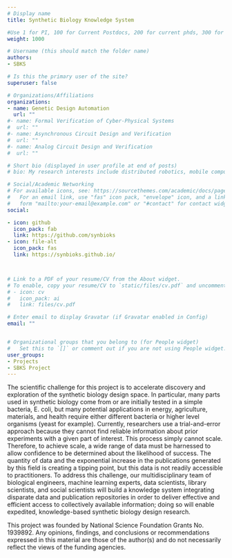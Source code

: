```yaml
---
# Display name
title: Synthetic Biology Knowledge System

#Use 1 for PI, 100 for Current Postdocs, 200 for current phds, 300 for current masters, 400 for current undergrads, 800 for alum postdocs, 810 for alum phds, 820 for alum masters, and 830 for alum undergrads, 900 for tools, 1000 for projects, 900 for tools, 1000 for projects
weight: 1000

# Username (this should match the folder name)
authors:
- SBKS

# Is this the primary user of the site?
superuser: false

# Organizations/Affiliations
organizations:
- name: Genetic Design Automation
  url: ""
#- name: Formal Verification of Cyber-Physical Systems
#  url: ""
#- name: Asynchronous Circuit Design and Verification
#  url: ""
#- name: Analog Circuit Design and Verification
#  url: ""

# Short bio (displayed in user profile at end of posts)
# bio: My research interests include distributed robotics, mobile computing and programmable matter.

# Social/Academic Networking
# For available icons, see: https://sourcethemes.com/academic/docs/page-builder/#icons
#   For an email link, use "fas" icon pack, "envelope" icon, and a link in the
#   form "mailto:your-email@example.com" or "#contact" for contact widget.
social:

- icon: github
  icon_pack: fab
  link: https://github.com/synbioks
- icon: file-alt
  icon_pack: fas
  link: https://synbioks.github.io/



# Link to a PDF of your resume/CV from the About widget.
# To enable, copy your resume/CV to `static/files/cv.pdf` and uncomment the lines below.
# - icon: cv
#   icon_pack: ai
#   link: files/cv.pdf

# Enter email to display Gravatar (if Gravatar enabled in Config)
email: ""


# Organizational groups that you belong to (for People widget)
#   Set this to `[]` or comment out if you are not using People widget.
user_groups:
- Projects
- SBKS Project
---
```


The scientific challenge for this project is to accelerate discovery and exploration of the synthetic biology design space. In particular, many parts used in synthetic biology come from or are initially tested in a simple bacteria, E. coli, but many potential applications in energy, agriculture, materials, and health require either different bacteria or higher level organisms (yeast for example). Currently, researchers use a trial-and-error approach because they cannot find reliable information about prior experiments with a given part of interest. This process simply cannot scale. Therefore, to achieve scale, a wide range of data must be harnessed to allow confidence to be determined about the likelihood of success. The quantity of data and the exponential increase in the publications generated by this field is creating a tipping point, but this data is not readily accessible to practitioners. To address this challenge, our multidisciplinary team of biological engineers, machine learning experts, data scientists, library scientists, and social scientists will build a knowledge system integrating disparate data and publication repositories in order to deliver effective and efficient access to collectively available information; doing so will enable expedited, knowledge-based synthetic biology design research.

This project was founded by National Science Foundation Grants No. 1939892. Any opinions, findings, and conclusions or recommendations expressed in this material are those of the author(s) and do not necessarily reflect the views of the funding agencies.
